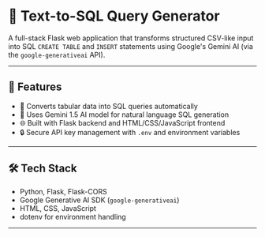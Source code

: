 # 🧠 Text-to-SQL Query Generator

A full-stack Flask web application that transforms structured CSV-like input into SQL `CREATE TABLE` and `INSERT` statements using Google's Gemini AI (via the `google-generativeai` API).

---

## 🚀 Features

- 🔄 Converts tabular data into SQL queries automatically
- 🧠 Uses Gemini 1.5 AI model for natural language SQL generation
- 🌐 Built with Flask backend and HTML/CSS/JavaScript frontend
- 🔒 Secure API key management with `.env` and environment variables

---

## 🛠️ Tech Stack

- Python, Flask, Flask-CORS
- Google Generative AI SDK (`google-generativeai`)
- HTML, CSS, JavaScript
- dotenv for environment handling

---
